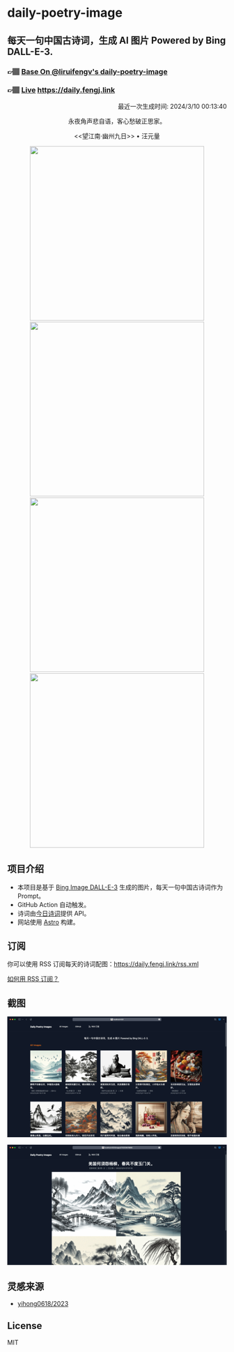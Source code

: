 
# daily-poetry-image

## 每天一句中国古诗词，生成 AI 图片 Powered by Bing DALL-E-3.

### 👉🏽 [Base On @liruifengv's daily-poetry-image](https://github.com/liruifengv/daily-poetry-image)

### 👉🏽 [Live](https://daily.fengj.link) https://daily.fengj.link

<p align="right">
  最近一次生成时间: 2024/3/10 00:13:40
</p>
<p align="center">
永夜角声悲自语，客心愁破正思家。
</p>
<p align="center">
<<望江南·幽州九日>> • 汪元量
</p>
<p align="center">
<img src="https://tse4.mm.bing.net/th/id/OIG2.VKolORUVkTUPL73qux40" height="400" width="400" />
<img src="https://tse4.mm.bing.net/th/id/OIG2.PFGWB_kpO6.lG.DypD8m" height="400" width="400" />
<img src="https://tse3.mm.bing.net/th/id/OIG2.5iQIbOXQfXG9JtQXkpli" height="400" width="400" />
<img src="https://tse2.mm.bing.net/th/id/OIG2.VSFPzuusO.ioZ.Zl1UwD" height="400" width="400" />
</p>

## 项目介绍

-   本项目是基于 [Bing Image DALL-E-3](https://www.bing.com/images/create) 生成的图片，每天一句中国古诗词作为 Prompt。
-   GitHub Action 自动触发。
-   诗词由[今日诗词](https://www.jinrishici.com/)提供 API。
-   网站使用 [Astro](https://astro.build) 构建。

## 订阅

你可以使用 RSS 订阅每天的诗词配图：https://daily.fengj.link/rss.xml

[如何用 RSS 订阅？](https://zhuanlan.zhihu.com/p/55026716)

## 截图

![图片列表](./screenshots/Snipaste_2023-12-28_21-00-26.png)

![图片详情](./screenshots/Snipaste_2023-12-28_21-00-53.png)

## 灵感来源

-   [yihong0618/2023](https://github.com/yihong0618/2023)

## License

MIT
